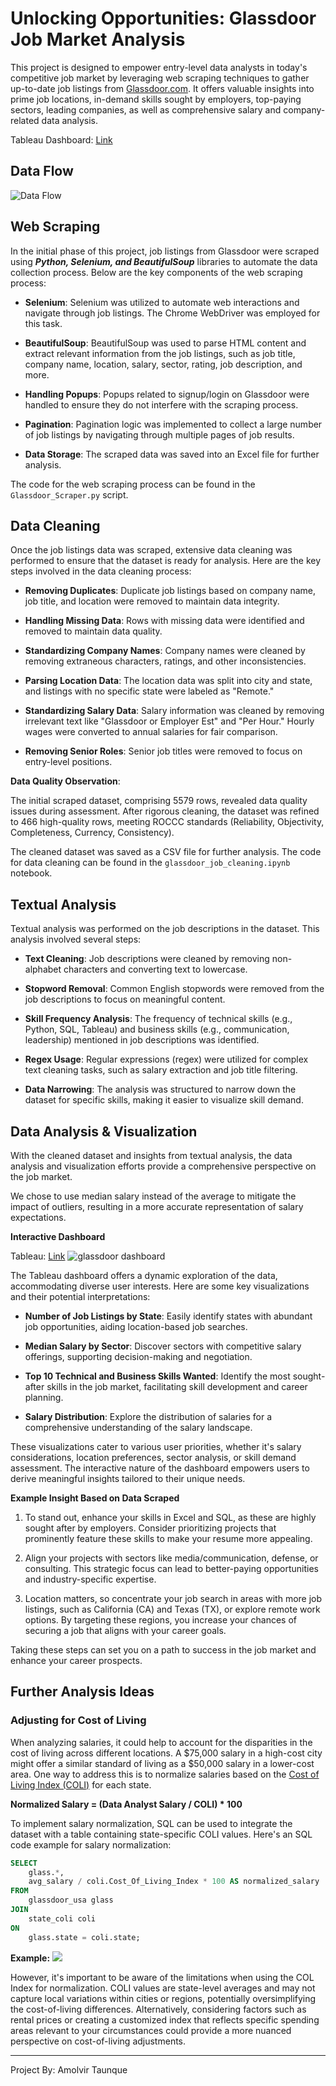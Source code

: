 # Unlocking Opportunities: Glassdoor Job Market Analysis
This project is designed to empower entry-level data analysts in today's competitive job market by leveraging web scraping techniques to gather up-to-date job listings from [Glassdoor.com](https://www.glassdoor.com/Job/united-states-data-analyst-jobs-SRCH_IL.0,13_IN1_KO14,26.htm). It offers valuable insights into prime job locations, in-demand skills sought by employers, top-paying sectors, leading companies, as well as comprehensive salary and company-related data analysis.

Tableau Dashboard: [Link](https://public.tableau.com/views/GlassdoorInsights-DataAnalyst/Dashboard1?:language=en-US&:display_count=n&:origin=viz_share_link)
## Data Flow 

![Data Flow](readme_images/data_flow.png)

## Web Scraping

In the initial phase of this project, job listings from Glassdoor were scraped using ***Python, Selenium, and BeautifulSoup*** libraries to automate the data collection process. Below are the key components of the web scraping process:

- **Selenium**: Selenium was utilized to automate web interactions and navigate through job listings. The Chrome WebDriver was employed for this task.

- **BeautifulSoup**: BeautifulSoup was used to parse HTML content and extract relevant information from the job listings, such as job title, company name, location, salary, sector, rating, job description, and more.

- **Handling Popups**: Popups related to signup/login on Glassdoor were handled to ensure they do not interfere with the scraping process.

- **Pagination**: Pagination logic was implemented to collect a large number of job listings by navigating through multiple pages of job results.

- **Data Storage**: The scraped data was saved into an Excel file for further analysis.

The code for the web scraping process can be found in the ```Glassdoor_Scraper.py``` script.

## Data Cleaning

Once the job listings data was scraped, extensive data cleaning was performed to ensure that the dataset is ready for analysis. Here are the key steps involved in the data cleaning process:

- **Removing Duplicates**: Duplicate job listings based on company name, job title, and location were removed to maintain data integrity.

- **Handling Missing Data**: Rows with missing data were identified and removed to maintain data quality.

- **Standardizing Company Names**: Company names were cleaned by removing extraneous characters, ratings, and other inconsistencies.

- **Parsing Location Data**: The location data was split into city and state, and listings with no specific state were labeled as "Remote."

- **Standardizing Salary Data**: Salary information was cleaned by removing irrelevant text like "Glassdoor or Employer Est" and "Per Hour." Hourly wages were converted to annual salaries for fair comparison.

- **Removing Senior Roles**: Senior job titles were removed to focus on entry-level positions.

**Data Quality Observation**:

The initial scraped dataset, comprising 5579 rows, revealed data quality issues during assessment. After rigorous cleaning, the dataset was refined to 466 high-quality rows, meeting ROCCC standards (Reliability, Objectivity, Completeness, Currency, Consistency).

The cleaned dataset was saved as a CSV file for further analysis. The code for data cleaning can be found in the ```glassdoor_job_cleaning.ipynb``` notebook.

## Textual Analysis 

Textual analysis was performed on the job descriptions in the dataset. This analysis involved several steps:

- **Text Cleaning**: Job descriptions were cleaned by removing non-alphabet characters and converting text to lowercase.

- **Stopword Removal**: Common English stopwords were removed from the job descriptions to focus on meaningful content.

- **Skill Frequency Analysis**: The frequency of technical skills (e.g., Python, SQL, Tableau) and business skills (e.g., communication, leadership) mentioned in job descriptions was identified.

- **Regex Usage**: Regular expressions (regex) were utilized for complex text cleaning tasks, such as salary extraction and job title filtering.

- **Data Narrowing**: The analysis was structured to narrow down the dataset for specific skills, making it easier to visualize skill demand.

## Data Analysis & Visualization

With the cleaned dataset and insights from textual analysis, the data analysis and visualization efforts provide a comprehensive perspective on the job market.

We chose to use median salary instead of the average to mitigate the impact of outliers, resulting in a more accurate representation of salary expectations.

**Interactive Dashboard**

Tableau: [Link](https://public.tableau.com/views/GlassdoorInsights-DataAnalyst/Dashboard1?:language=en-US&:display_count=n&:origin=viz_share_link)
![glassdoor dashboard](readme_images/glassdoor_dashboard.png)

The Tableau dashboard offers a dynamic exploration of the data, accommodating diverse user interests. Here are some key visualizations and their potential interpretations:

- **Number of Job Listings by State**: Easily identify states with abundant job opportunities, aiding location-based job searches.

- **Median Salary by Sector**: Discover sectors with competitive salary offerings, supporting decision-making and negotiation.

- **Top 10 Technical and Business Skills Wanted**: Identify the most sought-after skills in the job market, facilitating skill development and career planning.

- **Salary Distribution**: Explore the distribution of salaries for a comprehensive understanding of the salary landscape.

These visualizations cater to various user priorities, whether it's salary considerations, location preferences, sector analysis, or skill demand assessment. The interactive nature of the dashboard empowers users to derive meaningful insights tailored to their unique needs.

**Example Insight Based on Data Scraped**

1. To stand out, enhance your skills in Excel and SQL, as these are highly sought after by employers. Consider prioritizing projects that prominently feature these skills to make your resume more appealing.

2. Align your projects with sectors like media/communication, defense, or consulting. This strategic focus can lead to better-paying opportunities and industry-specific expertise.

3. Location matters, so concentrate your job search in areas with more job listings, such as California (CA) and Texas (TX), or explore remote work options. By targeting these regions, you increase your chances of securing a job that aligns with your career goals.

Taking these steps can set you on a path to success in the job market and enhance your career prospects.

## Further Analysis Ideas

### Adjusting for Cost of Living

When analyzing salaries, it could help to account for the disparities in the cost of living across different locations. A $75,000 salary in a high-cost city might offer a similar standard of living as a $50,000 salary in a lower-cost area. One way to address this is to normalize salaries based on the [Cost of Living Index (COLI)](https://meric.mo.gov/data/cost-living-data-series) for each state.

**Normalized Salary = (Data Analyst Salary / COLI) * 100**

To implement salary normalization, SQL can be used to integrate the dataset with a table containing state-specific COLI values. Here's an SQL code example for salary normalization:

```sql
SELECT
    glass.*,
    avg_salary / coli.Cost_Of_Living_Index * 100 AS normalized_salary
FROM
    glassdoor_usa glass
JOIN
    state_coli coli
ON
    glass.state = coli.state;
```
**Example:**
![](readme_images/normalized_salary.png)


However, it's important to be aware of the limitations when using the COL Index for normalization. COLI values are state-level averages and may not capture local variations within cities or regions, potentially oversimplifying the cost-of-living differences. Alternatively, considering factors such as rental prices or creating a customized index that reflects specific spending areas relevant to your circumstances could provide a more nuanced perspective on cost-of-living adjustments.

---
Project By: Amolvir Taunque